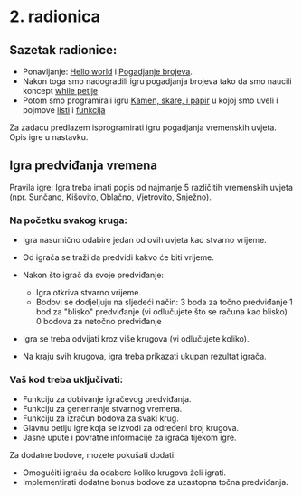 # 2. radionica

## Sazetak radionice:
 * Ponavljanje: [Hello world](../lab-1/hello_2.py) i [Pogadjanje brojeva](../lab-1/number_guess.py).
 * Nakon toga smo nadogradili igru pogadjanja brojeva tako da smo naucili koncept [while petlje](https://www.w3schools.com/python/python_while_loops.asp)
 * Potom smo programirali igru [Kamen, skare, i papir](./kamen_skare.py) u kojoj smo uveli i pojmove [listi](https://www.w3schools.com/python/python_lists.asp) i [funkcija](https://www.w3schools.com/python/python_functions.asp)

 Za zadacu predlazem isprogramirati igru pogadjanja vremenskih uvjeta. Opis igre u nastavku.


## Igra predviđanja vremena
Pravila igre:
Igra treba imati popis od najmanje 5 različitih vremenskih uvjeta (npr. Sunčano, Kišovito, Oblačno, Vjetrovito, Snježno).

### Na početku svakog kruga:
* Igra nasumično odabire jedan od ovih uvjeta kao stvarno vrijeme.
* Od igrača se traži da predvidi kakvo će biti vrijeme.
* Nakon što igrač da svoje predviđanje:

  * Igra otkriva stvarno vrijeme.
  * Bodovi se dodjeljuju na sljedeći način:
    3 boda za točno predviđanje
    1 bod za "blisko" predviđanje (vi odlučujete što se računa kao blisko)
    0 bodova za netočno predviđanje

* Igra se treba odvijati kroz više krugova (vi odlučujete koliko).
* Na kraju svih krugova, igra treba prikazati ukupan rezultat igrača.

### Vaš kod treba uključivati:
* Funkciju za dobivanje igračevog predviđanja.
* Funkciju za generiranje stvarnog vremena.
* Funkciju za izračun bodova za svaki krug.
* Glavnu petlju igre koja se izvodi za određeni broj krugova.
* Jasne upute i povratne informacije za igrača tijekom igre.

Za dodatne bodove, mozete pokušati dodati:
* Omogućiti igraču da odabere koliko krugova želi igrati.
* Implementirati dodatne bonus bodove za uzastopna točna predviđanja.
